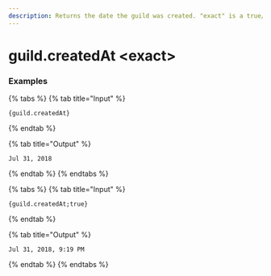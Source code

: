 ```yaml
---
description: Returns the date the guild was created. "exact" is a true/false value on whether to include hours/minutes.
---
```


# guild.createdAt \<exact\>

### Examples

{% tabs %}
{% tab title="Input" %}

```text
{guild.createdAt}
```

{% endtab %}

{% tab title="Output" %}

```text
Jul 31, 2018
```

{% endtab %}
{% endtabs %}

{% tabs %}
{% tab title="Input" %}

```text
{guild.createdAt;true}
```

{% endtab %}

{% tab title="Output" %}

```text
Jul 31, 2018, 9:19 PM
```

{% endtab %}
{% endtabs %}
